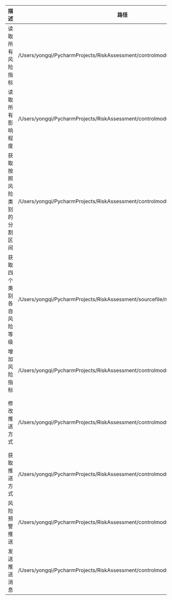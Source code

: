 |描述|路径|调用函数|参数|返回值名/格式|备注
|---|---|---|---|---|---|
|读取所有风险指标|/Users/yongqi/PycharmProjects/RiskAssessment/controlmodules/ReadConfig.py|readIndex()[0]|无|[str1,str2,str3...]||
|读取所有影响程度|/Users/yongqi/PycharmProjects/RiskAssessment/controlmodules/ReadConfig.py|readIndex()[1]|无|[str1,str2,str3...]||
|获取按照风险类别的分割区间|/Users/yongqi/PycharmProjects/RiskAssessment/controlmodules/ReadConfig.py|readIndex()[2]|无|[int1,int2,int3,int4]||
|获取四个类别各自风险等级|/Users/yongqi/PycharmProjects/RiskAssessment/sourcefile/newExcuteFile.py|compute_by_config(choice_arr)|[int1,int2,int3...]|out([str1,str2,str3,str4])||
|增加风险指标|/Users/yongqi/PycharmProjects/RiskAssessment/controlmodules/RiskManagement.py|index_management(category, name, impact, probability)|int,str,str,str,str|无|category可选1234，对应舆情、质量、效率、廉政|
|修改推送方式|/Users/yongqi/PycharmProjects/RiskAssessment/controlmodules/RiskManagement.py|send_management(level, isSend,receiver)|str,int,int|无|level可选为low、medium、high，isSend可选10对应是否，receiver可选012对应无、承办人员、承办人员&审管办|
|获取推送方式|/Users/yongqi/PycharmProjects/RiskAssessment/controlmodules/ReadConfig.py|readSend(level)|str|[str,str]|返回的isSend和receiver同上，不同数字对应不同策略，类型为字符串|
|风险预警推送|/Users/yongqi/PycharmProjects/RiskAssessment/controlmodules/RiskAlarm.py|riskAlarm(level)|str||在compute_risk_level后端函数中直接调用，直接映射到三个等级，根据config获取send的策略|
|发送推送消息|/Users/yongqi/PycharmProjects/RiskAssessment/controlmodules/RiskAlarm.py|sendAlarm(rcv)|[str,str]||从riskAlarm获取目标推送对象，进行消息推送，推送方式实现待补充|